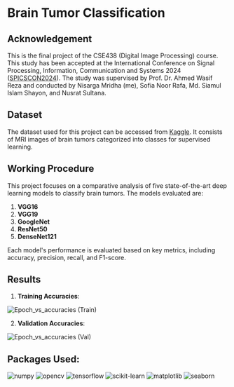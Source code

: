 # **Brain Tumor Classification**

## **Acknowledgement**
This is the final project of the CSE438 (Digital Image Processing) course. This study has been accepted at the International Conference on Signal Processing, Information, Communication and Systems 2024 ([SPICSCON2024](https://spicscon.org/2024)). The study was supervised by Prof. Dr. Ahmed Wasif Reza and conducted by Nisarga Mridha (me), Sofia Noor Rafa, Md. Siamul Islam Shayon, and Nusrat Sultana.

## **Dataset**
The dataset used for this project can be accessed from [Kaggle](https://www.kaggle.com/datasets/masoudnickparvar/brain-tumor-mri-dataset). It consists of MRI images of brain tumors categorized into classes for supervised learning.

## **Working Procedure**
This project focuses on a comparative analysis of five state-of-the-art deep learning models to classify brain tumors. The models evaluated are:

1. **VGG16**
2. **VGG19**
3. **GoogleNet**
4. **ResNet50**
5. **DenseNet121**

Each model's performance is evaluated based on key metrics, including accuracy, precision, recall, and F1-score.

## **Results**

1. **Training Accuracies**:


![Epoch_vs_accuracies (Train)](https://github.com/user-attachments/assets/35f11536-0c88-4d08-8020-3ca2d6a1b86b)


2. **Validation Accuracies**:


![Epoch_vs_accuracies (Val)](https://github.com/user-attachments/assets/bececec7-73a7-4714-a99f-ccc48e122864)


## Packages Used:
![numpy](https://img.shields.io/badge/Numpy-1.25.0-blue) ![opencv](https://img.shields.io/badge/OpenCV-4.8.0-green) ![tensorflow](https://img.shields.io/badge/TensorFlow-2.13.0-orange) ![scikit-learn](https://img.shields.io/badge/Scikit--Learn-1.3.0-yellow) ![matplotlib](https://img.shields.io/badge/Matplotlib-3.7.1-red) ![seaborn](https://img.shields.io/badge/Seaborn-0.12.2-lightblue)
